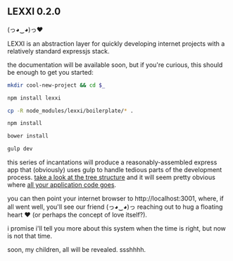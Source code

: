 ## LEXXI 0.2.0

(っ◕‿◕)っ♥

LEXXI is an abstraction layer for quickly developing internet projects with a relatively standard expressjs stack.

the documentation will be available soon, but if you're curious, this should be enough to get you started:

```bash
mkdir cool-new-project && cd $_
```
```bash
npm install lexxi
```
```bash
cp -R node_modules/lexxi/boilerplate/* .
```
```bash
npm install
```
```bash
bower install
```
```bash
gulp dev
```

this series of incantations will produce a reasonably-assembled express app that (obviously) uses gulp to handle tedious parts of the development process. [take a look at the tree structure](https://github.com/hxgf/lexxi/tree/master/boilerplate) and it will seem pretty obvious where [all your application code goes](https://github.com/hxgf/lexxi/tree/master/boilerplate/app).

you can then point your internet browser to http://localhost:3001, where, if all went well, you'll see our friend (っ◕‿◕)っ reaching out to hug a floating heart ♥ (or perhaps the concept of love itself?).

i promise i'll tell you more about this system when the time is right, but now is not that time.

soon, my children, all will be revealed. ssshhhh.
